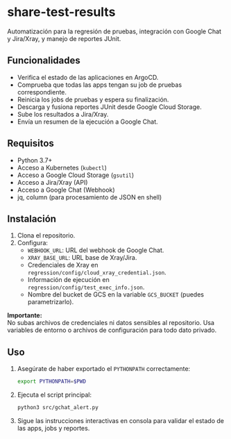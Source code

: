 # share-test-results

Automatización para la regresión de pruebas, integración con Google Chat y Jira/Xray, y manejo de reportes JUnit.

## Funcionalidades

- Verifica el estado de las aplicaciones en ArgoCD.
- Comprueba que todas las apps tengan su job de pruebas correspondiente.
- Reinicia los jobs de pruebas y espera su finalización.
- Descarga y fusiona reportes JUnit desde Google Cloud Storage.
- Sube los resultados a Jira/Xray.
- Envía un resumen de la ejecución a Google Chat.

## Requisitos

- Python 3.7+
- Acceso a Kubernetes (`kubectl`)
- Acceso a Google Cloud Storage (`gsutil`)
- Acceso a Jira/Xray (API)
- Acceso a Google Chat (Webhook)
- jq, column (para procesamiento de JSON en shell)

## Instalación

1. Clona el repositorio.
2. Configura:
   - `WEBHOOK_URL`: URL del webhook de Google Chat.
   - `XRAY_BASE_URL`: URL base de Xray/Jira.
   - Credenciales de Xray en `regression/config/cloud_xray_credential.json`.
   - Información de ejecución en `regression/config/test_exec_info.json`.
   - Nombre del bucket de GCS en la variable `GCS_BUCKET` (puedes parametrizarlo).

**Importante:**  
No subas archivos de credenciales ni datos sensibles al repositorio. Usa variables de entorno o archivos de configuración para todo dato privado.

## Uso

1. Asegúrate de haber exportado el `PYTHONPATH` correctamente:
   ```sh
   export PYTHONPATH=$PWD
   ```
2. Ejecuta el script principal:
   ```sh
   python3 src/gchat_alert.py
   ```
3. Sigue las instrucciones interactivas en consola para validar el estado de las apps, jobs y reportes.


